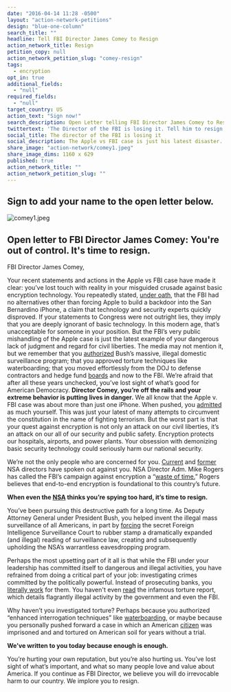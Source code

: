 ```yaml
---
date: "2016-04-14 11:28 -0500"
layout: "action-network-petitions"
design: "blue-one-column"
search_title: ""
headline: Tell FBI Director James Comey to Resign
action_network_title: Resign
petition_copy: null
action_network_petition_slug: "comey-resign"
tags: 
  - encryption
opt_in: true
additional_fields: 
  - "null"
required_fields: 
  - "null"
target_country: US
action_text: "Sign now!"
search_description: Open Letter telling FBI Director James Comey to Resign
twittertext: 'The Director of the FBI is losing it. Tell him to resign: "https://www.fightforthefuture.org/2016/comey-resign/"'
social_title: The director of the FBI is losing it
social_description: The Apple vs FBI case is just his latest disaster. James Comey is out of control.
share_image: "action-network/comey1.jpeg"
share_image_dims: 1160 x 629
published: true
action_network_title: ""
action_network_petition_slug: ""
---
```



## Sign to add your name to the open letter below.

![comey1.jpeg]({{site.baseurl}}/img/action-network/comey1.jpeg)

## Open letter to FBI Director James Comey: You're out of control. It's time to resign.

FBI Director James Comey,

Your recent statements and actions in the Apple vs FBI case have made it clear: you’ve lost touch with reality in your misguided crusade against basic encryption technology. You repeatedly stated, [under oath](http://www.slate.com/blogs/future_tense/2016/03/01/fbi_director_comey_seemed_lost_at_congressional_hearing_about_apple_iphone.html), that the FBI had no alternatives other than forcing Apple to build a backdoor into the San Bernardino iPhone, a claim that technology and security experts quickly disproved.
If your statements to Congress were not outright lies, they imply that you are deeply ignorant of basic technology. In this modern age, that’s unacceptable for someone in your position.
But the FBI’s very public mishandling of the Apple case is just the latest example of your dangerous lack of judgment and regard for civil liberties. The media may not mention it, but we remember that you [authorized](http://www.theguardian.com/commentisfree/2013/may/30/james-comey-fbi-bush-nsa) Bush’s massive, illegal domestic surveillance program; that you approved torture techniques like waterboarding; that you moved effortlessly from the DOJ to defense contractors and hedge fund [boards](http://www.abajournal.com/news/article/lockheeds_gc_jumps_to_hedge_fund/) and now to the FBI. We’re afraid that after all these years unchecked, you’ve lost sight of what’s good for American Democracy. 
**Director Comey, you’re off the rails and your extreme behavior is putting lives in danger.** 
We all know that the Apple v. FBI case was about more than just one iPhone. When pushed, you [admitted](https://www.theguardian.com/technology/2016/feb/25/fbi-director-james-comey-apple-encryption-case-legal-precedent) as much yourself. This was just your latest of many attempts to circumvent the constitution in the name of fighting terrorism. But the worst part is that your quest against encryption is not only an attack on our civil liberties, it’s an attack on our all of our security and public safety. Encryption protects our hospitals, airports, and power plants. Your obsession with demonizing basic security technology could seriously harm our national security.


We’re not the only people who are concerned for you. [Current](https://theintercept.com/2016/01/21/nsa-chief-stakes-out-pro-encryption-position-in-contrast-to-fbi/) and [former](http://money.cnn.com/2016/01/13/technology/nsa-michael-hayden-encryption/index.html) NSA directors have spoken out against you. NSA Director Adm. Mike Rogers has called the FBI’s campaign against encryption a “[waste of time.](https://youtu.be/wnTGO6OFgCo?t=25m30s)” Rogers believes that end-to-end encryption is foundational to this country’s future.

**When even the [NSA](http://www.thensavideo.com/) thinks you’re spying too hard, it’s time to resign.**

You’ve been pursuing this destructive path for a long time. As Deputy Attorney General under President Bush, you helped invent the illegal mass surveillance of all Americans, in part by [forcing](http://www.salon.com/2014/08/14/george_w_bushs_false_heroes_the_real_story_of_a_secret_washington_sham/) the secret Foreign Intelligence Surveillance Court to rubber stamp a dramatically expanded (and illegal) reading of surveillance law, creating and subsequently upholding the NSA’s warrantless eavesdropping program.

Perhaps the most upsetting part of it all is that while the FBI under your leadership has committed itself to dangerous and illegal activities, you have refrained from doing a critical part of your job: investigating crimes committed by the politically powerful. Instead of prosecuting banks, you [literally work](http://blogs.wsj.com/corruption-currents/2013/01/30/hsbc-names-james-comey-to-the-board/) for them. You haven't even [read](https://www.emptywheel.net/2015/03/12/jim-comeys-learned-helplessness-about-the-torture-report/) the infamous torture report, which details flagrantly illegal activity by the government and even the FBI.

Why haven’t you investigated torture? Perhaps because you authorized “enhanced interrogation techniques” like [waterboarding](http://articles.latimes.com/2013/jul/16/opinion/la-ed-comey-confirmation-fbi-20130716), or maybe because you personally pushed forward a case in which an American [citizen](http://www.thenation.com/article/more-questions-james-comey/) was imprisoned and and tortured on American soil for years without a trial.

**We’ve written to you today because enough is enough.**

You’re hurting your own reputation, but you’re also hurting us. You’ve lost sight of what’s important, and what so many people love and value about America. If you continue as FBI Director, we believe you will do irrevocable harm to our country. We implore you to resign.
